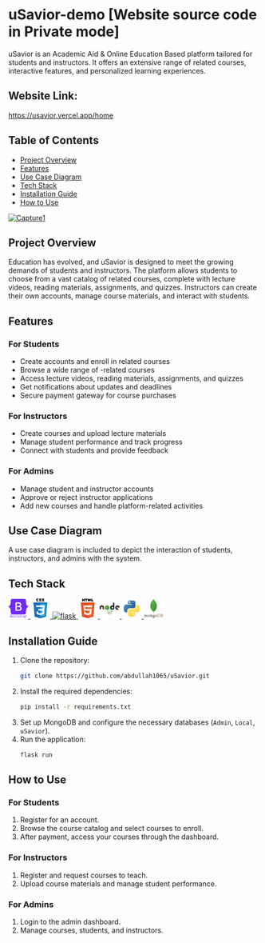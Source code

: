 # uSavior-demo [Website source code in Private mode]

uSavior is an Academic Aid & Online Education Based platform tailored for students and instructors. It offers an extensive range of related courses, interactive features, and personalized learning experiences.

## Website Link: 
https://usavior.vercel.app/home

## Table of Contents
- [Project Overview](#project-overview)
- [Features](#features)
- [Use Case Diagram](#use-case-diagram)
- [Tech Stack](#tech-stack)
- [Installation Guide](#installation-guide)
- [How to Use](#how-to-use)

<a href="https://ibb.co/9w7j11S"><img src="https://i.ibb.co/4sHxXX3/Capture1.png" alt="Capture1" border="0"></a>

## Project Overview
Education has evolved, and uSavior is designed to meet the growing demands of students and instructors. The platform allows students to choose from a vast catalog of related courses, complete with lecture videos, reading materials, assignments, and quizzes. Instructors can create their own accounts, manage course materials, and interact with students.

## Features

### For Students
- Create accounts and enroll in related courses
- Browse a wide range of  -related courses
- Access lecture videos, reading materials, assignments, and quizzes
- Get notifications about updates and deadlines
- Secure payment gateway for course purchases

### For Instructors
- Create courses and upload lecture materials
- Manage student performance and track progress
- Connect with students and provide feedback

### For Admins
- Manage student and instructor accounts
- Approve or reject instructor applications
- Add new courses and handle platform-related activities

## Use Case Diagram
A use case diagram is included to depict the interaction of students, instructors, and admins with the system.

## Tech Stack
<p align="left"> <a href="https://getbootstrap.com" target="_blank" rel="noreferrer"> <img src="https://raw.githubusercontent.com/devicons/devicon/master/icons/bootstrap/bootstrap-plain-wordmark.svg" alt="bootstrap" width="40" height="40"/> </a> <a href="https://www.w3schools.com/css/" target="_blank" rel="noreferrer"> <img src="https://raw.githubusercontent.com/devicons/devicon/master/icons/css3/css3-original-wordmark.svg" alt="css3" width="40" height="40"/> </a> <a href="https://flask.palletsprojects.com/" target="_blank" rel="noreferrer"> <img src="https://www.vectorlogo.zone/logos/pocoo_flask/pocoo_flask-icon.svg" alt="flask" width="40" height="40"/> </a> <a href="https://www.w3.org/html/" target="_blank" rel="noreferrer"> <img src="https://raw.githubusercontent.com/devicons/devicon/master/icons/html5/html5-original-wordmark.svg" alt="html5" width="40" height="40"/> </a> <a href="https://nodejs.org" target="_blank" rel="noreferrer"> <img src="https://raw.githubusercontent.com/devicons/devicon/master/icons/nodejs/nodejs-original-wordmark.svg" alt="nodejs" width="40" height="40"/> </a> <a href="https://www.python.org" target="_blank" rel="noreferrer"> <img src="https://raw.githubusercontent.com/devicons/devicon/master/icons/python/python-original.svg" alt="python" width="40" height="40"/> </a> <a href="https://www.mongodb.com/" target="_blank" rel="noreferrer"> <img src="https://raw.githubusercontent.com/devicons/devicon/master/icons/mongodb/mongodb-original-wordmark.svg" alt="mongodb" width="40" height="40"/> </a> </p>


## Installation Guide
1. Clone the repository:
    ```bash
    git clone https://github.com/abdullah1065/uSavior.git
    ```
2. Install the required dependencies:
    ```bash
    pip install -r requirements.txt
    ```
3. Set up MongoDB and configure the necessary databases (`Admin`, `Local`, `uSavior`).
4. Run the application:
    ```bash
    flask run
    ```

## How to Use

### For Students
1. Register for an account.
2. Browse the course catalog and select courses to enroll.
3. After payment, access your courses through the dashboard.

### For Instructors
1. Register and request courses to teach.
2. Upload course materials and manage student performance.

### For Admins
1. Login to the admin dashboard.
2. Manage courses, students, and instructors.
